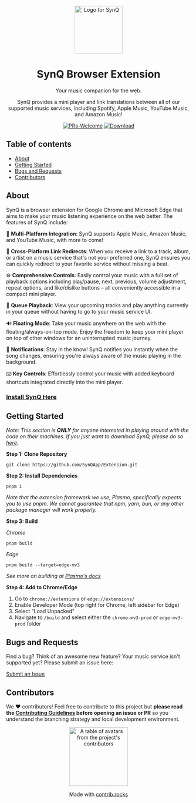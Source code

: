 
<p align="center">
  <picture>
  <source media="(prefers-color-scheme: dark)" srcset="https://github.com/SynQApp/Extension/blob/main/assets/icon.png?raw=true">
  <img src="https://github.com/SynQApp/Extension/blob/main/assets/icon.png?raw=true" width="130" alt="Logo for SynQ">
</picture>
</p>

<h1 align="center">
  SynQ Browser Extension
</h1>

<p align="center">
  Your music companion for the web.
</p>

<p align="center">
  SynQ provides a mini player and link translations between all of our supported music services, including Spotify, Apple Music, YouTube Music, and Amazon Music!
</p>

<div align="center">

[![PRs-Welcome][contribute-image]][contribute-url]
[![Download][download-image]][download-url]

</div>

## Table of contents

- <a href="#about">About</a>
- <a href="#getting-started">Getting Started</a>
- <a href="#bugs">Bugs and Requests</a>
- <a href="#contributors">Contributors</a>

<h2 id="about">About</h2>

SynQ is a browser extension for Google Chrome and Microsoft Edge that aims to make your music listening experience on the web better. The features of SynQ include:

🎵 **Multi-Platform Integration**: SynQ supports Apple Music, Amazon Music, and YouTube Music, with more to come!

🔗 **Cross-Platform Link Redirects**: When you receive a link to a track, album, or artist on a music service that's not your preferred one, SynQ ensures you can quickly redirect to your favorite service without missing a beat.

⚙️ **Comprehensive Controls**: Easily control your music with a full set of playback options including play/pause, next, previous, volume adjustment, repeat options, and like/dislike buttons – all conveniently accessible in a compact mini player.

🔄 **Queue Playback**: View your upcoming tracks and play anything currently in your queue without having to go to your music service UI.

🔊 **Floating Mode**: Take your music anywhere on the web with the floating/always-on-top mode. Enjoy the freedom to keep your mini player on top of other windows for an uninterrupted music journey.

🎉 **Notifications**: Stay in the know! SynQ notifies you instantly when the song changes, ensuring you're always aware of the music playing in the background.

⌨️ **Key Controls**: Effortlessly control your music with added keyboard shortcuts integrated directly into the mini player.

### [Install SynQ Here](https://www.synqapp.io)

<h2 id="getting-started">Getting Started</h2>

*Note: This section is **ONLY** for anyone interested in playing around with the code on their machines. If you just want to download SynQ, please do so [here](https://www.synqapp.io).*

**Step 1: Clone Repository**
```
git clone https://github.com/SynQApp/Extension.git
```
**Step 2: Install Dependencies**
```
pnpm i
```
*Note that the extension framework we use, Plasmo, specifically expects you to use pnpm. We cannot guarantee that npm, yarn, bun, or any other package manager will work properly.*

**Step 3: Build**

*Chrome*
```
pnpm build
```
*Edge*
```
pnpm build --target=edge-mv3
```
*See more on building at [Plasmo's docs](https://docs.plasmo.com/framework/workflows/build)*

**Step 4: Add to Chrome/Edge**
1. Go to `chrome://extensions` or `edge://extensions/`
2. Enable Developer Mode (top right for Chrome, left sidebar for Edge)
3. Select "Load Unpacked"
4. Navigate to `/build` and select either the `chrome-mv3-prod` or `edge-mv3-prod` folder

<h2 id="bugs">Bugs and Requests</h2>

Find a bug? Think of an awesome new feature? Your music service isn't supported yet? Please submit an issue here:

[Submit an Issue](https://github.com/SynQApp/Extension/issues)

<h2 id="contributors">Contributors</h2>

We ❤️ contributors! Feel free to contribute to this project but **please read the [Contributing Guidelines](CONTRIBUTING.md) before opening an issue or PR** so you understand the branching strategy and local development environment.

<a href="https://github.com/SynQApp/Extension/graphs/contributors">
  <p align="center">
    <img width="160" src="https://contrib.rocks/image?repo=SynQApp/Extension" alt="A table of avatars from the project's contributors" />
  </p>
</a>

<p align="center">
  Made with <a rel="noopener noreferrer" target="_blank" href="https://contrib.rocks">contrib.rocks</a>
</p>

[download-image]: https://img.shields.io/badge/download-40k_users-blue
[download-url]: https://www.synqapp.io/
[contribute-url]: https://github.com/SynQApp/Extension/blob/main/CONTRIBUTING.md
[contribute-image]: https://img.shields.io/badge/PRs-welcome-blue.svg
